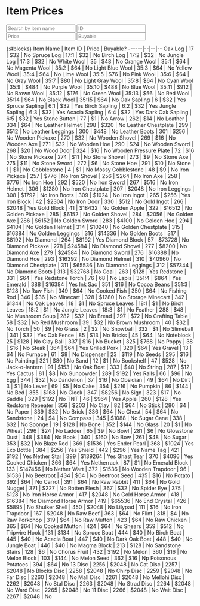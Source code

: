 # Item Prices

<link rel="stylesheet" href="/searchboxes.css">
<script src="/searchboxes.js"></script>

<input type="text" id="findblocks" onkeyup="searchByName()" placeholder="Search by item name">
<input type="text" id="findids" onkeyup="searchByID()" placeholder="ID">
<input type="text" id="findprice" onkeyup="searchByPrice()" placeholder="Price">
<input type="text" id="findbuy" onkeyup="searchByBuy()" placeholder="Buyable">

{:#blocks}
Item Name | Item ID | Price | Buyable?
------|--|--|--
Oak Log | 17 | $32 | No
Spruce Log | 17:1 | $32 | No
Birch Log | 17:2 | $32 | No
Jungle Log | 17:3 | $32 | No
White Wool | 35 | $48 | No
Orange Wool | 35:1 | $64 | No
Magenta Wool | 35:2 | $64 | No
Light Blue Wool | 35:3 | $64 | No
Yellow Wool | 35:4 | $64 | No
Lime Wool | 35:5 | $76 | No
Pink Wool | 35:6 | $64 | No
Gray Wool | 35:7 | $80 | No
Light Gray Wool | 35:8 | $64 | No
Cyan Wool | 35:9 | $484 | No
Purple Wool | 35:10 | $488 | No
Blue Wool | 35:11 | $912 | No
Brown Wool | 35:12 | $176 | No
Green Wool | 35:13 | $56 | No
Red Wool | 35:14 | $64 | No
Black Wool | 35:15 | $64 | No
Oak Sapling | 6 | $32 | Yes
Spruce Sapling | 6:1 | $32 | Yes
Birch Sapling | 6:2 | $32 | Yes
Jungle Sapling | 6:3 | $32 | Yes
Acacia Sapling | 6:4 | $32 | Yes
Dark Oak Sapling | 6:5 | $32 | Yes
Stone Button | 77 | $1 | No
Arrow | 262 | $14 | No
Leather | 334 | $64 | No
Leather Helmet | 298 | $320 | No
Leather Chestplate | 299 | $512 | No
Leather Leggings | 300 | $448 | No
Leather Boots | 301 | $256 | No
Wooden Pickaxe | 270 | $32 | No
Wooden Shovel | 269 | $16 | No
Wooden Axe | 271 | $32 | No
Wooden Hoe | 290 | $24 | No
Wooden Sword | 268 | $20 | No
Wood Door | 324 | $16 | No
Wooden Pressure Plate | 72 | $16 | No
Stone Pickaxe | 274 | $11 | No
Stone Shovel | 273 | $9 | No
Stone Axe | 275 | $11 | No
Stone Sword | 272 | $6 | No
Stone Hoe | 291 | $10 | No
Stone | 1 | $1 | No
Cobblestone | 4 | $1 | No
Mossy Cobblestone | 48 | $9 | No
Iron Pickaxe | 257 | $776 | No
Iron Shovel | 256 | $264 | No
Iron Axe | 258 | $776 | No
Iron Hoe | 292 | $520 | No
Iron Sword | 267 | $516 | No
Iron Helmet | 306 | $1280 | No
Iron Chestplate | 307 | $2048 | No
Iron Leggings | 308 | $1792 | No
Iron Boots | 309 | $1024 | No
Iron Ingot | 265 | $256 | Yes
Iron Block | 42 | $2304 | No
Iron Door | 330 | $512 | No
Gold Ingot | 266 | $2048 | Yes
Gold Block | 41 | $18432 | No
Golden Apple | 322 | $16512 | No
Golden Pickaxe | 285 | $6152 | No
Golden Shovel | 284 | $2056 | No
Golden Axe | 286 | $6152 | No
Golden Sword | 283 | $4100 | No
Golden Hoe | 294 | $4104 | No
Golden Helmet | 314 | $10240 | No
Golden Chestplate | 315 | $16384 | No
Golden Leggings | 316 | $14336 | No
Golden Boots | 317 | $8192 | No
Diamond | 264 | $8192 | Yes
Diamond Block | 57 | $73728 | No
Diamond Pickaxe | 278 | $24584 | No
Diamond Shovel | 277 | $8200 | No
Diamond Axe | 279 | $24584 | No
Diamond Sword | 276 | $16388 | No
Diamond Hoe | 293 | $16392 | No
Diamond Helmet | 310 | $40960 | No
Diamond Chestplate | 311 | $65536 | No
Diamond Leggings | 312 | $57344 | No
Diamond Boots | 313 | $32768 | No
Coal | 263 | $128 | Yes
Redstone | 331 | $64 | Yes
Redstone Torch | 76 | 68 | No
Lapis | 351:4 | $864 | Yes
Emerald | 388 | $16384 | Yes
Ink Sac | 351 | $16 | No
Cocoa Beans | 351:3 | $128 | No
Raw Fish | 349 | $64 | No
Cooked Fish | 350 | $64 | No
Fishing Rod | 346 | $36 | No
Minecart | 328 | $1280 | No
Storage Minecart | 342 | $1344 | No
Oak Leaves | 18 | $1 | No
Spruce Leaves | 18:1 | $1 | No
Birch Leaves | 18:2 | $1 | No
Jungle Leaves | 18:3 | $1 | No
Feather | 288 | $48 | No
Mushroom Soup | 282 | $32 | No
Bread | 297 | $72 | No
Crafting Table | 58 | $32 | No
Red Mushroom | 39 | $32 | No
Brown Mushroom | 40 | $32 | No
Torch | 50 | $9 | No
Grass | 2 | $2 | No
Snowball | 332 | $1 | No
Slimeball | 341 | $32 | Yes
Oak Fence | 85 | $13 | No
Bricks | 45 | $64 | No
Noteblock | 25 | $128 | No
Clay Ball | 337 | $16 | No
Bucket | 325 | $768 | No
Poppy | 38 | $16 | No
Steak | 364 | $64 | Yes
Grilled Pork | 320 | $64 | Yes
Gravel | 13 | $4 | No
Furnace | 61 | $8 | No
Dispenser | 23 | $119 | No
Seeds | 295 | $16 | No
Painting | 321 | $80 | No
Sand | 12 | $1 | No
Bookshelf | 47 | $528 | No
Jack-o-lantern | 91 | $153 | No
Oak Boat | 333 | $40 | No
String | 287 | $12 | Yes
Cactus | 81 | $8 | No
Gunpowder | 289 | $192 | Yes
Rails | 66 | $96 | No
Egg | 344 | $32 | No
Dandelion | 37 | $16 | No
Obsidian | 49 | $64 | No
Dirt | 3 | $1 | No
Lever | 69 | $5 | No
Cake | 354 | $216 | No
Pumpkin | 86 | $144 | No
Bed | 355 | $168 | No
Clock | 347 | $8256 | No
Sign | 323 | $17 | No
Saddle | 329 | $192 | No
TNT | 46 | $964 | Yes
Apple | 260 | $128 | Yes
Redstone Repeater | 356 | $203 | No
Clay | 82 | $64 | No
Stick | 280 | $4 | No
Paper | 339 | $32 | No
Brick | 336 | $64 | No
Chest | 54 | $64 | No
Sandstone | 24 | $4 | No
Compass | 345 | $1088 | No
Sugar Cane | 338 | $32 | No
Sponge | 19 | $128 | No
Bone | 352 | $144 | No
Glass | 20 | $1 | No
Wheat | 296 | $24 | No
Ladder | 65 | $9 | No
Bowl | 281 | $6 | No
Glowstone Dust | 348 | $384 | No
Book | 340 | $160 | No
Bow | 261 | $48 | No
Sugar | 353 | $32 | No
Blaze Rod | 369 | $1536 | Yes
Ender Pearl | 368 | $1024 | Yes
Exp Bottle | 384 | $256 | Yes
Shield | 442 | $296 | Yes
Name Tag | 421 | $192 | Yes
Nether Star | 399 | $139264 | Yes
Ghast Tear | 370 | $4096 | Yes
Cooked Chicken | 366 | $64 | Yes
Netherrack | 87 | $1 | No
Emerald Block | 133 | $147456 | No
Nether Wart | 372 | $1536 | No
Wooden Trapdoor | 96 | $1536 | No
Beetroot | 434 | $64 | No
Beetroot Seed | 435 | $16 | No
Potato | 392 | $64 | No
Carrot | 391 | $64 | No
Raw Rabbit | 411 | $64 | No
Gold Nugget | 371 | $227 | No
Rotten Flesh | 367 | $32 | No
Spider Eye | 375 | $128 | No
Iron Horse Armor | 417 | $2048 | No
Gold Horse Armor | 418 | $16384 | No
Diamond Horse Armor | 419 | $65536 | No
End Crystal | 426 | $5895 | No
Shulker Shell | 450 | $2048 | No
Lilypad | 111 | $16 | No
Iron Trapdoor | 167 | $2048 | No
Raw Beef | 363 | $64 | No
Flint | 318 | $4 | No
Raw Porkchop | 319 | $64 | No
Raw Mutton | 423 | $64 | No
Raw Chicken | 365 | $64 | No
Cooked Mutton | 424 | $64 | No
Shears | 359 | $512 | No
Tripwire Hook | 131 | $134 | No
Spruce Boat | 444 | $40 | No
Birch Boat | 445 | $40 | No
Acacia Boat | 447 | $40 | No
Dark Oak Boat | 448 | $40 | No
Jungle Boat | 446 | $40 | No
Magma Block | 213 | $128 | No
Sandstone Stairs | 128 | $6 | No
Chorus Fruit | 432 | $192 | No
Melon | 360 | $16 | No
Melon Block | 103 | $144 | No
Melon Seed | 362 | $16 | Np
Poisonous Potatoes | 394 | $64 | No
13 Disc | 2256 | $2048 | No
Cat Disc | 2257 | $2048 | No
Blocks Disc | 2258 | $2048 | No
Chirp Disc | 2259 | $2048 | No
Far Disc | 2260 | $2048 | No
Mall Disc | 2261 | $2048 | No
Mellohi Disc | 2262 | $2048 | No
Stal Disc | 2263 | $2048 | No
Strad Disc | 2264 | $2048 | No
Ward Disc | 2265 | $2048 | No
11 Disc | 2266 | $2048 | No
Wait Disc | 2267 | $2048 | No
